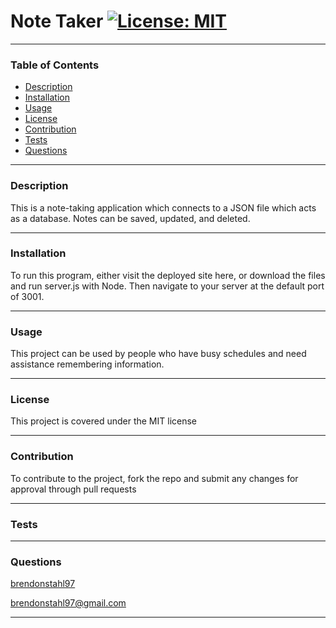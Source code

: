 
# Note Taker [![License: MIT](https://img.shields.io/badge/License-MIT-yellow.svg)](https://opensource.org/licenses/MIT)
***
   
### Table of Contents
* [Description](#Description)
* [Installation](#Installation)
* [Usage](#Usage)
* [License](#License)
* [Contribution](#Contribution)
* [Tests](#Tests)
* [Questions](#Questions)
---
   
### Description <a name="Description"></a>
This is a note-taking application which connects to a JSON file which acts as a database. Notes can be saved, updated, and deleted. 
   
---
   
### Installation <a name="Installation"></a>
To run this program, either visit the deployed site here, or download the files and run server.js with Node. Then navigate to your server at the default port of 3001.
   
---
   
### Usage <a name="Usage"></a>
This project can be used by people who have busy schedules and need assistance remembering information.
   
---
   
### License <a name="License"></a>
This project is covered under the MIT license

---
   
### Contribution <a name="Contribution"></a>
To contribute to the project, fork the repo and submit any changes for approval through pull requests
   
---
   
### Tests <a name="Tests"></a>

   
---
   
### Questions <a name="Questions"></a>

[brendonstahl97](https://github.com/brendonstahl97)

brendonstahl97@gmail.com
   
---